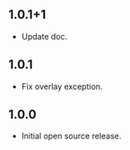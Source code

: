 ## 1.0.1+1

* Update doc.

## 1.0.1

* Fix overlay exception.

## 1.0.0

* Initial open source release.
